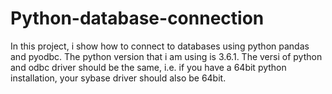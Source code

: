 # Python-database-connection
In this project, i show how to connect to databases using python pandas and pyodbc. 
The python version that i am using is 3.6.1.
The versi of python and odbc driver should be the same, 
i.e. if you have a 64bit python installation, your sybase driver should also be 64bit.

